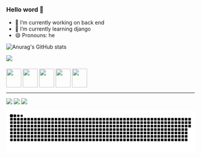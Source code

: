 ### Hello word 👋

- 🔭 I’m currently working on back end
- 🌱 I’m currently learning django
- 😄 Pronouns: he
 
![Anurag's GitHub stats](https://github-readme-stats.vercel.app/api?username=GabrielGhz&show_icons=true&theme=transparent)

<img height="180em" src="https://github-readme-stats.vercel.app/api/top-langs/?username=GabrielGhz&layout=compact&langs_count=7&theme=transparent"/>

<div style="display: inline_block"><br>
  <img align="center" height="50" width="40" src="https://cdn.jsdelivr.net/gh/devicons/devicon/icons/python/python-original.svg" /> 
  <img align="center" height="50" width="40" src="https://cdn.jsdelivr.net/gh/devicons/devicon/icons/django/django-plain.svg" />
  <img align="center" height="50" width="40" src="https://cdn.jsdelivr.net/gh/devicons/devicon/icons/angularjs/angularjs-plain.svg" />
  <img  align="center" height="50" width="40" src="https://cdn.jsdelivr.net/gh/devicons/devicon/icons/postgresql/postgresql-original.svg" />
  <img align="center" height="50" width="40" src="https://cdn.jsdelivr.net/gh/devicons/devicon/icons/vscode/vscode-original.svg" />
</div>

<hr>

<div> 
  <a href="https://www.instagram.com/gabriel_te1xe1ra/" target="_blank"><img src="https://img.shields.io/badge/-Instagram-%23E4405F?style=for-the-badge&logo=instagram&logoColor=white" target="_blank"></a>
  <a href = "https://mail.google.com/mail/u/0/#inbox"><img src="https://img.shields.io/badge/-Gmail-%23333?style=for-the-badge&logo=gmail&logoColor=white" target="_blank"></a>
  <a href="https://www.linkedin.com/in/gabriel-teixeira-70338b22b/" target="_blank"><img src="https://img.shields.io/badge/-LinkedIn-%230077B5?style=for-the-badge&logo=linkedin&logoColor=white" target="_blank"></a> 
</div>

![snake gif](https://github.com/GabrielGhz/GabrielGhz/blob/output/github-contribution-grid-snake.svg)
